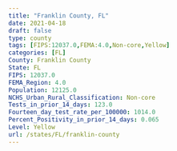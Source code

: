 ```yaml
---
title: "Franklin County, FL"
date: 2021-04-18
draft: false
type: county
tags: [FIPS:12037.0,FEMA:4.0,Non-core,Yellow]
categories: [FL]
County: Franklin County
State: FL
FIPS: 12037.0
FEMA_Region: 4.0
Population: 12125.0
NCHS_Urban_Rural_Classification: Non-core
Tests_in_prior_14_days: 123.0
Fourteen_day_test_rate_per_100000: 1014.0
Percent_Positivity_in_prior_14_days: 0.065
Level: Yellow
url: /states/FL/franklin-county
---
```



